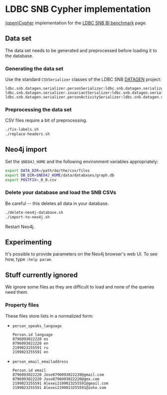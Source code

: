 # LDBC SNB Cypher implementation

[(open)Cypher](http://www.opencypher.org/) implementation for the [LDBC SNB BI benchmark](https://github.com/ldbc/ldbc_snb_docs) page.

## Data set

The data set needs to be generated and preprocessed before loading it to the database.

### Generating the data set

Use the standard `CSVSerializer` classes of the LDBC SNB [DATAGEN](https://github.com/ldbc/ldbc_snb_datagen/) project:

```
ldbc.snb.datagen.serializer.personSerializer:ldbc.snb.datagen.serializer.snb.interactive.CSVPersonSerializer
ldbc.snb.datagen.serializer.invariantSerializer:ldbc.snb.datagen.serializer.snb.interactive.CSVInvariantSerializer
ldbc.snb.datagen.serializer.personActivitySerializer:ldbc.snb.datagen.serializer.snb.interactive.CSVPersonActivitySerializer
```

### Preprocessing the data set

CSV files require a bit of preprocessing.

```bash
./fix-labels.sh
./replace-headers.sh
```

## Neo4j import

Set the `$NEO4J_HOME` and the following environment variables appropriately:

```bash
export DATA_DIR=/path/do/the/csv/files
export DB_DIR=$NEO4J_HOME/data/databases/graph.db
export POSTFIX=_0_0.csv
```

### Delete your database and load the SNB CSVs

Be careful -- this deletes all data in your database.

```bash
./delete-neo4j-database.sh
./import-to-neo4j.sh
```

Restart Neo4j.

## Experimenting

It's possible to provide parameters on the Neo4j browser's web UI. To see how, type `:help param`.

## Stuff currently ignored

We ignore some files as they are difficult to load and none of the queries need them.

### Property files

These files store lists in a normalized form:

* `person_speaks_language`

  ```
  Person.id	language
  8796093022220	es
  8796093022220	en
  2199023255591	ru
  2199023255591	en
  ```

* `person_email_emailaddress`

  ```
  Person.id	email
  8796093022220	Jose8796093022220@gmail.com
  8796093022220	Jose8796093022220@gmx.com
  2199023255591	Alexei2199023255591@gmail.com
  2199023255591	Alexei2199023255591@zoho.com
  ```
